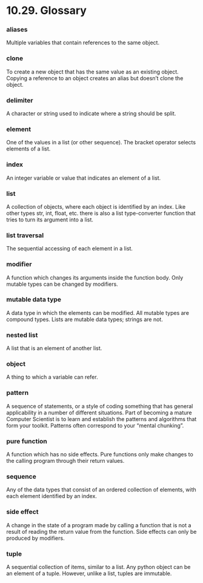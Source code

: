 # 10.29. Glossary

### aliases
Multiple variables that contain references to the same object.

### clone
To create a new object that has the same value as an existing object.
Copying a reference to an object creates an alias but doesn’t clone the object.

### delimiter
A character or string used to indicate where a string should be split.

### element
One of the values in a list (or other sequence). The bracket operator selects elements of a list.

### index
An integer variable or value that indicates an element of a list.

### list
A collection of objects, where each object is identified by an index. Like other types str, int, float, etc. there is also a list type-converter function that tries to turn its argument into a list.

### list traversal
The sequential accessing of each element in a list.

### modifier
A function which changes its arguments inside the function body. Only mutable types can be changed by modifiers.

### mutable data type
A data type in which the elements can be modified. All mutable types are compound types. Lists are mutable data types; strings are not.

### nested list
A list that is an element of another list.

### object
A thing to which a variable can refer.

### pattern
A sequence of statements, or a style of coding something that has general applicability in a number of different situations. Part of becoming a mature Computer Scientist is to learn and establish the patterns and algorithms that form your toolkit. Patterns often correspond to your “mental chunking”.

### pure function
A function which has no side effects. Pure functions only make changes to the calling program through their return values.

### sequence
Any of the data types that consist of an ordered collection of elements, with each element identified by an index.

### side effect
A change in the state of a program made by calling a function that is not a result of reading the return value from the function. Side effects can only be produced by modifiers.

### tuple
A sequential collection of items, similar to a list. Any python object can be an element of a tuple. However, unlike a list, tuples are immutable.
